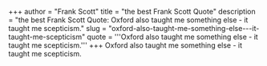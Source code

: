 +++
author = "Frank Scott"
title = "the best Frank Scott Quote"
description = "the best Frank Scott Quote: Oxford also taught me something else - it taught me scepticism."
slug = "oxford-also-taught-me-something-else---it-taught-me-scepticism"
quote = '''Oxford also taught me something else - it taught me scepticism.'''
+++
Oxford also taught me something else - it taught me scepticism.
